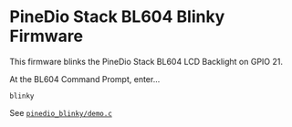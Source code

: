 # PineDio Stack BL604 Blinky Firmware

This firmware blinks the PineDio Stack BL604 LCD Backlight on GPIO 21.

At the BL604 Command Prompt, enter...

```text
blinky
```

See [`pinedio_blinky/demo.c`](pinedio_blinky/demo.c)
